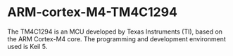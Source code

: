 # ARM-cortex-M4-TM4C1294
The TM4C1294 is an MCU developed by Texas Instruments (TI), based on the ARM Cortex-M4 core. The programming and development environment used is Keil 5.
